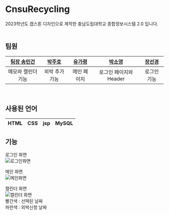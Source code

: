 # CnsuRecycling
2023학년도 캡스톤 디자인으로 제작한 충남도립대학교 종합정보시스템 2.0 입니다.
<br><br>

## 팀원

| [팀장 송민건](https://github.com/smg0218)|[박주호](https://github.com/JuHo99)|[유가령](https://github.com/YOOGARYUNG)|[박소영](https://github.com/YoungHeeSo)|[장선경](https://github.com/sunk-dev)|
| :--------: | :--------: |:---:| :-----: | :-----: |
| 메모와 캘린더 기능 | 외박 추가 기능 | 메인 페이지 | 로그인 페이지와 Header | 로그인 기능 |

<br>

## 사용된 언어
| HTML | CSS | jsp | MySQL |
| :--------: | :--------: | :------: |:------: |

## 기능
로그인 화면
<br>
![로그인화면](https://github.com/smg0218/CnsuRecycling/assets/128454773/73d59bc2-a3d1-49d7-9f63-a996cf4ae993)

메인 화면
<br>
![메인화면](https://github.com/smg0218/CnsuRecycling/assets/128454773/d52c0611-377c-4044-adfc-32eeb941dcab)
<br>

캘린더 화면
<br>
![캘린더 화면](https://github.com/smg0218/CnsuRecycling/assets/128454773/afda6fe2-6cbd-4761-b08a-74823123b801)
<br>
빨간색 : 선택된 날짜 <br>
파란색 : 외박신청 날짜

